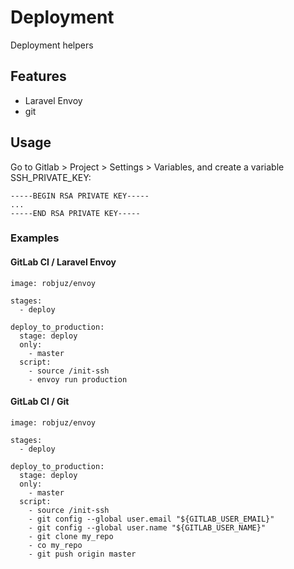 # Deployment
Deployment helpers

## Features
* Laravel Envoy
* git

## Usage

Go to Gitlab > Project > Settings > Variables, and create a variable SSH_PRIVATE_KEY:
```
-----BEGIN RSA PRIVATE KEY-----
...
-----END RSA PRIVATE KEY-----
```

### Examples
#### GitLab CI / Laravel Envoy
```
image: robjuz/envoy

stages:
  - deploy

deploy_to_production:
  stage: deploy
  only:
    - master
  script: 
    - source /init-ssh
    - envoy run production
```

#### GitLab CI / Git
```
image: robjuz/envoy

stages:
  - deploy

deploy_to_production:
  stage: deploy
  only:
    - master
  script: 
    - source /init-ssh
    - git config --global user.email "${GITLAB_USER_EMAIL}"
    - git config --global user.name "${GITLAB_USER_NAME}"
    - git clone my_repo
    - co my_repo
    - git push origin master
```